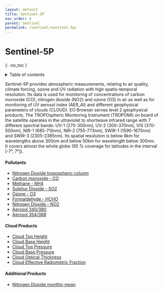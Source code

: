 ```yaml
---
layout: default
title: Sentinel-5P
nav_order: 4
parent: Sentinel
permalink: /sentinel/sentinel-5p/
---
```


# Sentinel-5P
{: .no_toc }

<details markdown="block">
  <summary>
    Table of contents
  </summary>
  {: .text-delta }
- TOC
{:toc}
</details>

Sentinel-5P provides atmospheric measurements, relating to air quality, climate forcing, ozone and UV radiation with high spatio-temporal resolution. Its data is used for monitoring of concentrations of carbon monoxide (CO), nitrogen dioxide (NO2) and ozone (O3) in air as well as for monitoring of UV aerosol index (AER_AI) and different geophysical parameters of clouds (CLOUD). EO Browser serves level 2 geophysical products. The TROPOspheric Monitoring Instrument (TROPOMI) on board of the satellite operates in the ultraviolet to shortwave infrared range with 7 different spectral bands: UV-1 (270-300nm), UV-2 (300-370nm), VIS (370-500nm), NIR-1 (685-710nm), NIR-2 (755-773nm), SWIR-1 (1590-1675nm) and SWIR-3 (2305-2385nm). Its spatial resolution is below 8km for wavelengths above 300nm and below 50km for wavelength below 300nm. It covers almost the whole globe (95 % coverage for latitudes in the interval [-7°, 7°]).

#### Pollutants 

 - [Nitrogen Dioxide tropospheric column](/sentinel-5p/nitrogen_dioxide_tropospheric_column)
 - [Carbon monoxide - CO](/sentinel-5p/carbon-monoxide)
 - [Methane - NH4](/sentinel-5p/methane)
 - [Sulphur Dioxide - SO2](/sentinel-5p/sulphur-dioxide)
 - [Ozone - O3](/sentinel-5p/ozone)
 - [Formaldehyde - HCHO](/sentinel-5p/formaldehyde)
 - [Nitrogen Dioxide - NO2](/sentinel-5p/nitrogen-dioxide)
 - [Aerosol 340/380](/sentinel-5p/aer-ai-340-380)
 - [Aerosol 354/388](/sentinel-5p/aer-ai-354-388)
 
#### Cloud Products
 
 - [Cloud Top Height](/sentinel-5p/cloud-top-height)
 - [Cloud Base Height](/sentinel-5p/cloud-base-height)
 - [Cloud Top Pressure](/sentinel-5p/cloud-top-pressure)
 - [Cloud Base Pressure](/sentinel-5p/cloud-base-pressure)
 - [Cloud Optical Thickness](/sentinel-5p/cloud-optical-thickness)
 - [Cloud Effective Radiometric Fraction](/sentinel-5p/cloud-radiometric-fraction)

#### Additional Products

 - [Nitrogen Dioxide monthly mean](/sentinel-5p/no2_monthly_mean)